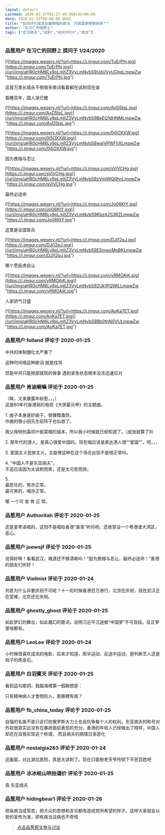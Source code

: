 ```yaml
---
layout: default
Lastmod: 2020-01-27T05:37:49.958145+00:00
date: 2020-01-24T00:00:00.000Z
title: "如何评价成龙在蠢晚唱的歌词：问我国家哪像染病？"
author: "在习亡的田野上"
tags: ["武汉肺炎","讽刺","如何评价X","成龙"]
---
```



### 品葱用户 **在习亡的田野上** 提问于 1/24/2020
    
[![https://images.weserv.nl/?url=https://i.imgur.com/TuErPhj.jpg](https://i.imgur.com/TuErPhj.jpg)](/url/img/aHR0cHM6Ly9pLmltZ3VyLmNvbS9UdUVyUGhqLmpwZw "https://i.imgur.com/TuErPhj.jpg")  
  
这首万里长城永不倒很多歌词看着都在讽刺现在诶  
  
昏睡百年，国人渐已醒  
  
[![https://images.weserv.nl/?url=https://i.imgur.com/AxD5tsL.jpg](https://i.imgur.com/AxD5tsL.jpg)](/url/img/aHR0cHM6Ly9pLmltZ3VyLmNvbS9BeEQ1dHNMLmpwZw "https://i.imgur.com/AxD5tsL.jpg")  
  
[![https://images.weserv.nl/?url=https://i.imgur.com/0j5OXXW.jpg](https://i.imgur.com/0j5OXXW.jpg)](/url/img/aHR0cHM6Ly9pLmltZ3VyLmNvbS8wajVPWFhXLmpwZw "https://i.imgur.com/0j5OXXW.jpg")  
  
因为畏缩与忍让  
  
  
[![https://images.weserv.nl/?url=https://i.imgur.com/sViVCHg.jpg](https://i.imgur.com/sViVCHg.jpg)](/url/img/aHR0cHM6Ly9pLmltZ3VyLmNvbS9zVmlWQ0hnLmpwZw "https://i.imgur.com/sViVCHg.jpg")  
  
最终必送命  
  
[![https://images.weserv.nl/?url=https://i.imgur.com/Jo06KtY.jpg](https://i.imgur.com/Jo06KtY.jpg)](/url/img/aHR0cHM6Ly9pLmltZ3VyLmNvbS9KbzA2S3RZLmpwZw "https://i.imgur.com/Jo06KtY.jpg")  
  
这里是全国皆兵  
  
[![https://images.weserv.nl/?url=https://i.imgur.com/DJl12pJ.jpg](https://i.imgur.com/DJl12pJ.jpg)](/url/img/aHR0cHM6Ly9pLmltZ3VyLmNvbS9ESmwxMnBKLmpwZw "https://i.imgur.com/DJl12pJ.jpg")  
  
哪个愿臣虏自认  
  
[![https://images.weserv.nl/?url=https://i.imgur.com/vRMOAiK.jpg](https://i.imgur.com/vRMOAiK.jpg)](/url/img/aHR0cHM6Ly9pLmltZ3VyLmNvbS92Uk1PQWlLLmpwZw "https://i.imgur.com/vRMOAiK.jpg")  
  
人家骄气日盛  
  
[![https://images.weserv.nl/?url=https://i.imgur.com/AoKa7ET.jpg](https://i.imgur.com/AoKa7ET.jpg)](/url/img/aHR0cHM6Ly9pLmltZ3VyLmNvbS9Bb0thN0VULmpwZw "https://i.imgur.com/AoKa7ET.jpg")
    
                

### 品葱用户 **folland** 评论于 2020-01-25
        
中共的体制僵化太严重了  
  
这种时间唱这种歌词 就是找骂   
  
但是中共只能按部就班的做事 遇到紧急状态根本没法迅速应对
        
                

### 品葱用户 **肯迪喇嘛** 评论于 2020-01-25
        
（唉，又来暴露年龄惹，，，）  
这是80年代香港丽的电视《大侠霍元甲》的主题曲。  
  
1\. 曲子本身是好曲子，很慷慨激昂。  
作曲的黎小田先生前阵子也仙游了。  
  
我父母特别喜欢叶振棠唱的版本，所以我小时候就已经知道了。（成虫就算了8）  
  
2\. 那年代的港人，是真心很爱中国的。现在唱应该是表达港人很““爱国””，吧，，，  
  
3\. 爱国主义民族主义，主旋律这种在这个场合出现不是很正常吗。  
  
4\. “中国人不是东亚病夫”。  
不造应该因为太讽刺而笑，还是太可悲而哭。  
  
5.   
最悲壮的，笑亦正常。  
最可笑的，喊亦正常。  
  
哪 一个可 发 育 正 常。
        
                

### 品葱用户 **Authoritah** 评论于 2020-01-25
        
还是拿粤语唱的，这怕不是唱给香港“废青”听的吧，还故意设一个粤港澳大湾区，恶心。
        
                

### 品葱用户 **joewsjf** 评论于 2020-01-25
        
说得好啊！看看武汉，难道还不够清晰吗！“因为畏缩与忍让，最终必送命！”香港的朋友们听好！
        
                

### 品葱用户 **Violinist** 评论于 2020-01-24
        
共匪为什么非要庆祝不可呢？十一的时候香港百万游行，北京在庆祝，现在武汉正在受难，北京还在庆祝。
        
                

### 品葱用户 **ghostly_ghost** 评论于 2020-01-25
        
如此梦幻的舞台，如此魔幻的歌词，说明习近平沉迷做“中国梦”不可自拔。反正梦里啥都有。
        
                

### 品葱用户 **LeoLee** 评论于 2020-01-24
        
小时候很喜欢成龙的电影，后来才知道，雨伞运动、反送中运动，是判断艺人还是戏子的炼金石。
        
                

### 品葱用户 **白羽賓天** 评论于 2020-01-25
        
看到這句歌詞，我腦海裡第一個聯想是：  
  
只有精神病人才會問別人，我哪裡有病？
        
                

### 品葱用户 **fb_china_today** 评论于 2020-01-25
        
自强的名族不是只会打败俄罗斯大力士也会抗争每个人的权利。东亚病夫的称号对外软弱其实远没有在暴政面前表现的充分。香港的年轻人已经做出了榜样，中国人却还在自我实现这个称谓， 而且病夫的病情日渐恶化
        
                

### 品葱用户 **nostalgia283** 评论于 2020-01-24
        
这画面，对比湖北医院，真是太讽刺了。现在只能盼老天爷怜悯下平民百姓吧
        
                

### 品葱用户 **冰冰岐山哄抬逼价** 评论于 2020-01-25
        
真·东亚病夫
        
                

### 品葱用户 **hidingbear1** 评论于 2020-01-26
        
把染病当成常态，把大众的思想和言论都改造成党所希望的样子。这样大家就会以党的宣传为准，把有病当没病也不奇怪
        
                


> [点击品葱原文参与讨论](https://pincong.rocks/question/16101)

